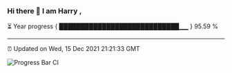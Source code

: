 ### Hi there 👋 I am Harry , 

⏳ Year progress { ████████████████████████████▁▁ } 95.59 %

---

⏰ Updated on Wed, 15 Dec 2021 21:21:33 GMT

![Progress Bar CI](https://github.com/duykhang68/duykhang68/workflows/Progress%20Bar%20CI/badge.svg)
